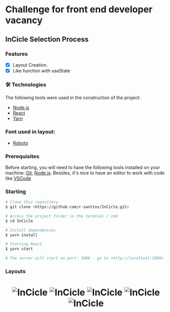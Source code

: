# Challenge for front end developer vacancy
## InCicle Selection Process 

### Features
- [x] Layout Creation.
- [x] Like function with useState

### 🛠 Technologies

The following tools were used in the construction of the project:

- [Node.js](https://nodejs.org/en/)
- [React](https://pt-br.reactjs.org/)
- [Yarn](https://yarnpkg.com/)

### Font used in layout:
- [Roboto](https://fonts.googleapis.com/css2?family=Roboto&display=swap)

### Prerequisites

Before starting, you will need to have the following tools installed on your machine:
[Git](https://git-scm.com), [Node.js](https://nodejs.org/en/). 
Besides, it's nice to have an editor to work with code like [VSCode](https://code.visualstudio.com/)

### Starting

```bash
# Clone this repository
$ git clone <https://github.com/r-santtos/InCicle.git>

# Access the project folder in the terminal / cmd
$ cd InCicle

# Install dependencies
$ yarn install

# Starting React
$ yarn start

# The server will start on port: 3000 - go to <http://localhost:3000>
```

### Layouts
<h1 align="center">
  <img alt="InCicle" title="layout menos que 10" src="https://github.com/r-santtos/InCicle/blob/develop/images/desktop.png" />
  <img alt="InCicle" title="layout maior que 10" src="https://github.com/r-santtos/InCicle/blob/develop/images/mobile.png" />
  <img alt="InCicle" title="layout maior que 10" src="https://github.com/r-santtos/InCicle/blob/develop/images/mobile2.png" />
  <img alt="InCicle" title="layout maior que 10" src="https://github.com/r-santtos/InCicle/blob/develop/images/tablet.png" />
  <img alt="InCicle" title="layout maior que 10" src="https://github.com/r-santtos/InCicle/blob/develop/images/tablet2.png" />
</h1>
